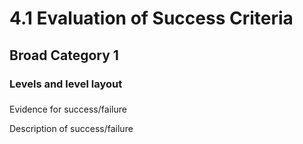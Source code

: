 # 4.1 Evaluation of Success Criteria

## Broad Category 1

### Levels and level layout

###

Evidence for success/failure

Description of success/failure
